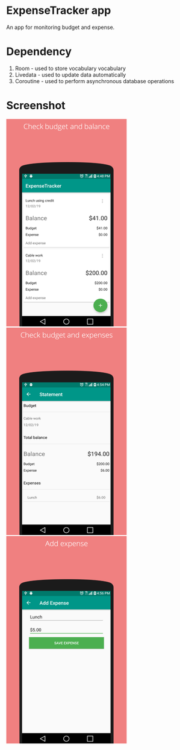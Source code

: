 # ExpenseTracker app

An app for monitoring budget and expense. 

# Dependency
1. Room - used to store vocabulary vocabulary
2. Livedata - used to update data automatically
3. Coroutine - used to perform asynchronous database operations 

# Screenshot
<img src="https://github.com/marceand/cashtracker/blob/develop/screenshot/main.png" width="320" height="550">

<img src="https://github.com/marceand/cashtracker/blob/develop/screenshot/statement.png" width="320" height="550">

<img src="https://github.com/marceand/cashtracker/blob/develop/screenshot/add-expense.png" width="320" height="550">


